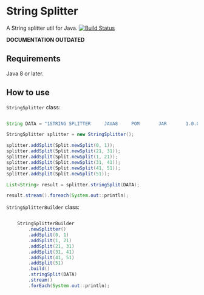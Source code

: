 # String Splitter

A String splitter util for Java. [![Build Status](https://travis-ci.org/ortolanph/stringsplitter.svg?branch=master)](https://travis-ci.org/ortolanph/stringsplitter)

**DOCUMENTATION OUTDATED**

## Requirements

Java 8 or later.

## How to use

`StringSplitter` class:

```java

String DATA = "1STRING SPLITTER     JAVA8     POM       JAR       1.0.0   ";

StringSplitter splitter = new StringSplitter();

splitter.addSplit(Split.newSplit(0, 1));
splitter.addSplit(Split.newSplit(21, 31));
splitter.addSplit(Split.newSplit(1, 21));
splitter.addSplit(Split.newSplit(31, 41));
splitter.addSplit(Split.newSplit(41, 51));
splitter.addSplit(Split.newSplit(51));

List<String> result = splitter.stringSplit(DATA);

result.stream().foreach(System.out::println);

```

`StringSplitterBuilder` class:

```java

    StringSplitterBuilder
        .newSplitter()
        .addSplit(0, 1)
        .addSplit(1, 21)
        .addSplit(21, 31)
        .addSplit(31, 41)
        .addSplit(41, 51)
        .addSplit(51)
        .build()
        .stringSplit(DATA)
        .stream()
        .forEach(System.out::println);

```
